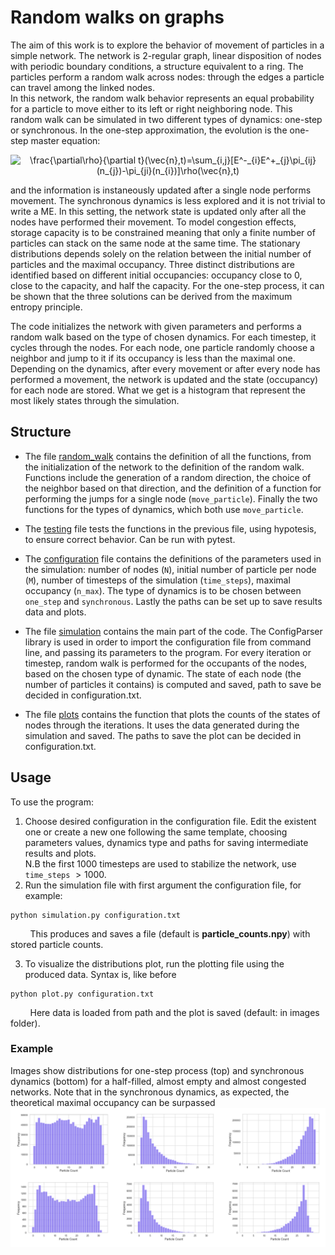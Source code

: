 # Random walks on graphs
The aim of this work is to explore the behavior of movement of particles in a simple network. The network is 2-regular graph, linear disposition of nodes with periodic boundary conditions, a structure equivalent to a ring. The particles perform a random walk across nodes: through the edges a particle can travel among the linked nodes.<br/> 
In this network, the random walk behavior represents an equal probability for a particle to move either to its left or right neighboring node. 
This random walk can be simulated in two different types of dynamics: one-step or synchronous. In the one-step approximation, the evolution is the one-step master equation: <br /> 

<p align="center">
<img src="https://latex.codecogs.com/svg.image?\frac{\partial\rho}{\partial&space;t}(\vec{n},t)=\sum_{i,j}[E^-_{i}E^&plus;_{j}\pi_{ij}(n_{j})-\pi_{ji}(n_{i})]\rho(\vec{n},t)" title="\frac{\partial\rho}{\partial t}(\vec{n},t)=\sum_{i,j}[E^-_{i}E^+_{j}\pi_{ij}(n_{j})-\pi_{ji}(n_{i})]\rho(\vec{n},t)" />
</p>

and the information is instaneously updated after a single node performs movement.
The synchronous dynamics is less explored and it is not trivial to write a ME. In this setting, the network state is updated only after all the nodes have performed their movement. 
To model congestion effects, storage capacity is to be constrained meaning that only a finite number of particles can stack on the same node at the same time.
The stationary distributions depends solely on the relation between the initial number of particles and the maximal occupancy. Three distinct distributions are identified based on different initial occupancies: occupancy close to $0$, close to the capacity, and half the capacity. 
For the one-step process, it can be shown that the three solutions can be derived from the maximum entropy principle.


The code initializes the network with given parameters and performs a random walk based on the type of chosen dynamics. For each timestep, it cycles through the nodes. For each node, one particle randomly choose a neighbor and jump to it if its occupancy is less than the maximal one. Depending on the dynamics, after every movement or after every node has performed a movement, the network is updated and the state (occupancy) for each node are stored. What we get is a histogram that represent the most likely states through the simulation.
## Structure
- The file [random_walk](https://github.com/daliamanfrin/Random-walks-on-graphs/blob/main/random_walk.py) contains the definition of all the functions, from the initialization of the network to the definition of the random walk. Functions include the generation of a random direction, the choice of the neighbor based on that direction, and the definition of a function for performing the jumps for a single node (`move_particle`). Finally the two functions for the types of dynamics, which both use `move_particle`.

- The [testing](https://github.com/daliamanfrin/Random-walks-on-graphs/blob/main/testing.py) file tests the functions in the previous file, using hypotesis, to ensure correct behavior. Can be run with pytest.

- The [configuration](https://github.com/daliamanfrin/Random-walks-on-graphs/blob/main/configuration.txt) file contains the definitions of the parameters used in the simulation: number of nodes (`N`), initial number of particle per node (`M`), number of timesteps of the simulation (`time_steps`), maximal occupancy (`n_max`). The type of dynamics is to be chosen between `one_step` and `synchronous`. Lastly the paths can be set up to save results data and plots. 

- The file [simulation](https://github.com/daliamanfrin/Random-walks-on-graphs/blob/main/simulation.py) contains the main part of the code. The ConfigParser library is used in order to import the configuration file from command line, and passing its parameters to the program. For every iteration or timestep, random walk is performed for the occupants of the nodes, based on the chosen type of dynamic. The state of each node (the number of particles it contains) is computed and saved, path to save be decided in configuration.txt. 

- The file [plots](https://github.com/daliamanfrin/Random-walks-on-graphs/blob/main/plot.py) contains the function that plots the counts of the states of nodes through the iterations. It uses the data generated during the simulation and saved. The paths to save the plot can be decided in configuration.txt. 


## Usage
To use the program:
1. Choose desired configuration in the configuration file. Edit the existent one or create a new one following the same template, choosing parameters values, dynamics type and paths for saving intermediate results and plots.<br/> 
N.B the first 1000 timesteps are used to stabilize the network, use `time_steps` $> 1000$.
2. Run the simulation file with first argument the configuration file, for example: 
```
python simulation.py configuration.txt
```
&nbsp;&nbsp;&nbsp;&nbsp;&nbsp; &nbsp; This produces and saves a file (default is **particle_counts.npy**) with stored particle counts.
 
3. To visualize the distributions plot, run the plotting file using the produced data. Syntax is, like before 
```
python plot.py configuration.txt
```
 &nbsp;&nbsp;&nbsp;&nbsp;&nbsp; &nbsp; Here data is loaded from path and the plot is saved (default: in images folder).

### Example
Images show distributions for one-step process (top) and synchronous dynamics (bottom) for a half-filled, almost empty and almost congested networks.
Note that in the synchronous dynamics, as expected, the theoretical maximal occupancy can be surpassed
![config](./images/resulting_occupancy.png)
